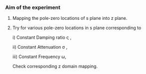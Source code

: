 ### Aim of the experiment

1. Mapping the pole-zero locations of s plane into z plane.

2. Try for various pole-zero locations in s plane corresponding to

    i) Constant Damping ratio ς ,

    ii) Constant Attenuation σ ,

    iii) Constant Frequency ω,

    Check corresponding z domain mapping.